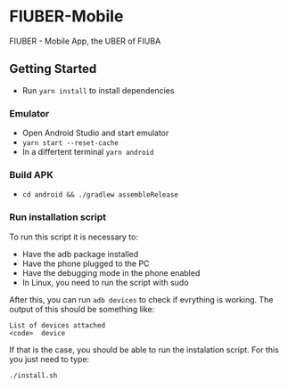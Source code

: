 # FIUBER-Mobile
FIUBER - Mobile App, the UBER of FIUBA

## Getting Started

- Run `yarn install` to install dependencies

### Emulator

- Open Android Studio and start emulator
- `yarn start --reset-cache`
- In a differtent terminal `yarn android`
  
### Build APK

- `cd android && ./gradlew assembleRelease`


### Run installation script

To run this script it is necessary to:
- Have the adb package installed
- Have the phone plugged to the PC 
- Have the debugging mode in the phone enabled
- In Linux, you need to run the script with sudo

After this, you can run `adb devices` to check if evrything is working. The output of this should be something like:
```
List of devices attached
<code>	device
```

If that is the case, you should be able to run the instalation script. For this you just need to type:
```
./install.sh
```
